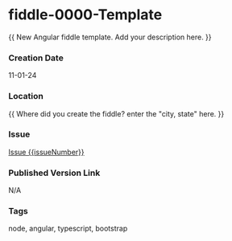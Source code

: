 fiddle-0000-Template
======

{{ New Angular fiddle template.  Add your description here. }}


### Creation Date

11-01-24


### Location

{{ Where did you create the fiddle? enter the "city, state" here. }}


### Issue

[Issue {{issueNumber}}](https://github.com/bradyhouse/house/issues/{{issueNumber}})




### Published Version Link

N/A


### Tags

node, angular, typescript, bootstrap
